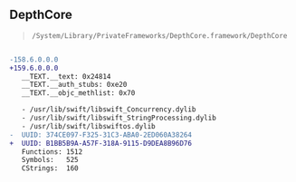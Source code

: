 ## DepthCore

> `/System/Library/PrivateFrameworks/DepthCore.framework/DepthCore`

```diff

-158.6.0.0.0
+159.6.0.0.0
   __TEXT.__text: 0x24814
   __TEXT.__auth_stubs: 0xe20
   __TEXT.__objc_methlist: 0x70

   - /usr/lib/swift/libswift_Concurrency.dylib
   - /usr/lib/swift/libswift_StringProcessing.dylib
   - /usr/lib/swift/libswiftos.dylib
-  UUID: 374CE097-F325-31C3-ABA0-2ED060A38264
+  UUID: B1BB5B9A-A57F-318A-9115-D9DEA8B96D76
   Functions: 1512
   Symbols:   525
   CStrings:  160

```
